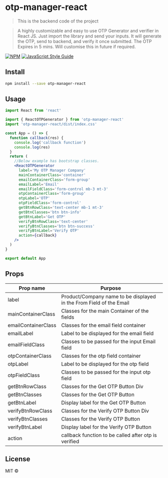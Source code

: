 # otp-manager-react

> This is the backend code of the project



> A highly customizable and easy to use OTP Generator and verifier in React JS. Just import the library and send your inputs. It will generate the OTP, send to backend, and verify it once submitted.
> The OTP Expires in 5 mins. Will customise this in future if required.

[![NPM](https://img.shields.io/npm/v/otp-manager-react.svg)](https://www.npmjs.com/package/otp-manager-react) [![JavaScript Style Guide](https://img.shields.io/badge/code_style-standard-brightgreen.svg)](https://standardjs.com)


## Install

```bash
npm install --save otp-manager-react
```


## Usage

```jsx
import React from 'react'

import { ReactOTPGenerator } from 'otp-manager-react'
import 'otp-manager-react/dist/index.css'

const App = () => {
  function callback(res) {
    console.log('callback function')
    console.log(res)
  }
  return (
    //Below example has bootstrap classes.
    <ReactOTPGenerator
      label='My OTP Manager Company'
      mainContainerClass='container'
      emailContainerClass='form-group'
      emailLabel='Email'
      emailFieldClass='form-control mb-3 mt-3'
      otpContainerClass='form-group'
      otpLabel='OTP'
      otpFieldClass='form-control'
      getBtnRowClass='text-center mb-1 mt-3'
      getBtnClasses='btn btn-info'
      getBtnLabel='Get OTP'
      verifyBtnRowClass='text-center'
      verifyBtnClasses='btn btn-success'
      verifyBtnLabel='Verify OTP'
      action={callback}
    />
  )
}

export default App

```

## Props

 | Prop name  | Purpose |
| ------------- | ------------- |
| label  | Product/Company name to be displayed in the From Field of the Email |
| mainContainerClass | Classes for the main Container of the fields |
| emailContainerClass | Classes for the email field container |
| emailLabel | Label to be displayed for the email field |
| emailFieldClass | Classes to be passed for the input Email field |
| otpContainerClass | Classes for the otp field container |
| otpLabel | Label to be displayed for the otp field |
| otpFieldClass | Classes to be passed for the input otp field |
| getBtnRowClass | Classes for the Get OTP Button Div |
| getBtnClasses | Classes for the Get OTP Button |
| getBtnLabel | Display label for the Get OTP Button |
| verifyBtnRowClass | Classes for the Verify OTP Button Div |
| verifyBtnClasses | Classes for the Verify OTP Button |
| verifyBtnLabel | Display label for the Verify OTP Button |
| action | callback function to be called after otp is verified |


## License
 
MIT © [](https://github.com/)
